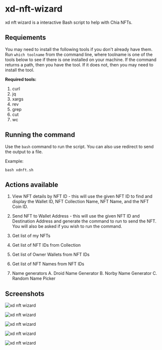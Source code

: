 # xd-nft-wizard
xd nft wizard is a interactive Bash script to help with Chia NFTs. 

## Requiements
You may need to install the following tools if you don't already have them. Run `which toolname` from the 
command line, where toolname is one of the tools below to see if there is one installed on your machine. If
the command returns a path, then you have the tool. If it does not, then you may need to install the tool.

**Required tools:**
1. curl
2. jq
3. xargs
4. rev
5. grep
6. cut
7. wc

## Running the command
Use the `bash` command to run the script. You can also use redirect to send the output to a file.

Example:
```
bash xdnft.sh

```

## Actions available
1. View NFT details by NFT ID - this will use the given NFT ID to find and display the Wallet ID,
   NFT Collection Name, NFT Name, and the NFT Coin ID.

2. Send NFT to Wallet Address - this will use the given NFT ID and Destination Address and generate
   the command to run to send the NFT. You will also be asked if you wish to run the command.

3. Get list of my NFTs

4. Get list of NFT IDs from Collection

5. Get list of Owner Wallets from NFT IDs

6. Get list of NFT Names from NFT IDs

7. Name generators
   A. Droid Name Generator
   B. Norby Name Generator
   C. Random Name Picker

## Screenshots
![xd nft wizard](https://xchdev.com/images/xd-nft-wizard.png)

![xd nft wizard](https://xchdev.com/images/xd-nft-wizard-2.png)

![xd nft wizard](https://xchdev.com/images/xd-nft-wizard-3.png)

![xd nft wizard](https://xchdev.com/images/xd-nft-wizard-4.png)

![xd nft wizard](https://xchdev.com/images/xd-nft-wizard-5.png)
